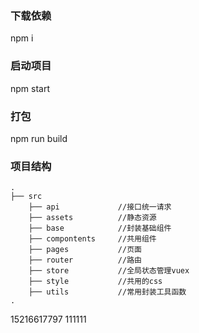 ### 下载依赖
npm i

### 启动项目
npm start

### 打包
npm run build

### 项目结构

```
.
├── src
    ├── api             //接口统一请求
    ├── assets          //静态资源
    ├── base            //封装基础组件
    ├── compontents     //共用组件
    ├── pages           //页面
    ├── router          //路由
    ├── store           //全局状态管理vuex
    ├── style           //共用的css
    ├── utils           //常用封装工具函数    
.
```

15216617797  111111


